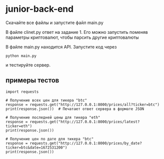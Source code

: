 # junior-back-end

Скачайте все файлы и запустите файл main.py

В файле clinet.py ответ на задание 1. Его можно запустить поменяв параметры криптовалют, чтобы парсить другие криптовалюты

В файле main.py находится API. Запустите код через 
```
python main.py
```
и тестируйте сервер. 

## примеры тестов
```
import requests

# Получение всех цен для тикера "btc"
response = requests.get("http://127.0.0.1:8000/prices/all?ticker=btc")
print(response.json())  # Печатает ответ сервера в формате JSON

# Получение последней цены для тикера "eth"
response = requests.get("http://127.0.0.1:8000/prices/latest?ticker=eth")
print(response.json())

# Получение цен по дате для тикера "btc"
response = requests.get("http://127.0.0.1:8000/prices/by_date?ticker=btc&date=1672531200")
print(response.json())
```
